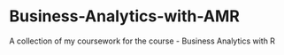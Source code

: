 # Business-Analytics-with-AMR
A collection of my coursework for the course - Business Analytics with R
